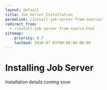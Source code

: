 ```yaml
---
layout: default
title: Job Server Installation
permalink: /install-job-server-from-source/
redirect_from:
  - /install-job-server-from-source.html
sitemap:
    priority: 0.7
    lastmod: 2016-07-03T00:00:00-00:00
---
```


# <i class="fa fa-cloud-download"></i> Installing Job Server

Installation details coming soon